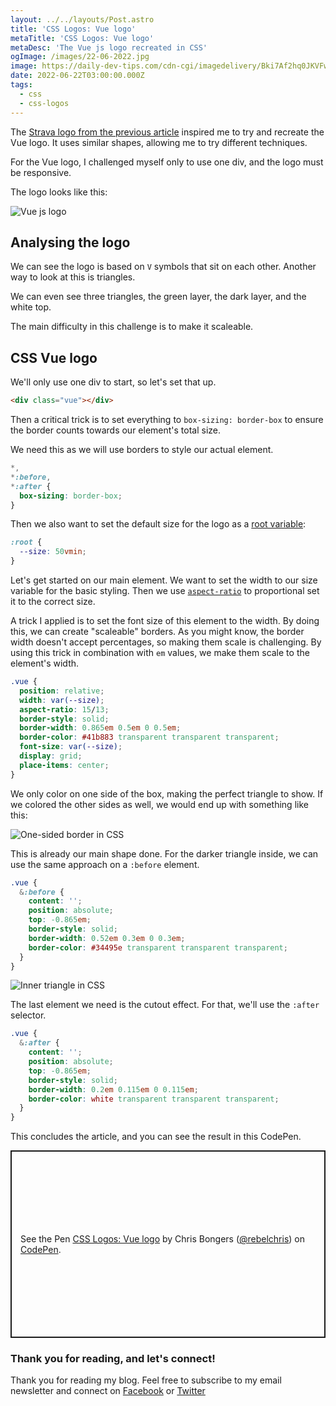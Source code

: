 ```yaml
---
layout: ../../layouts/Post.astro
title: 'CSS Logos: Vue logo'
metaTitle: 'CSS Logos: Vue logo'
metaDesc: 'The Vue js logo recreated in CSS'
ogImage: /images/22-06-2022.jpg
image: https://daily-dev-tips.com/cdn-cgi/imagedelivery/Bki7Af2hq0JKVFw1XYYMQg/d430b405-b4d2-4149-907d-b600cde56100
date: 2022-06-22T03:00:00.000Z
tags:
  - css
  - css-logos
---
```


The [Strava logo from the previous article](https://daily-dev-tips.com/posts/css-logos-strava-logo/) inspired me to try and recreate the Vue logo.
It uses similar shapes, allowing me to try different techniques.

For the Vue logo, I challenged myself only to use one div, and the logo must be responsive.

The logo looks like this:

![Vue js logo](https://cdn.hashnode.com/res/hashnode/image/upload/v1655012205990/SlGwV1aND.png)

## Analysing the logo

We can see the logo is based on `V` symbols that sit on each other. Another way to look at this is triangles.

We can even see three triangles, the green layer, the dark layer, and the white top.

The main difficulty in this challenge is to make it scaleable.

## CSS Vue logo

We'll only use one div to start, so let's set that up.

```html
<div class="vue"></div>
```

Then a critical trick is to set everything to `box-sizing: border-box` to ensure the border counts towards our element's total size.

We need this as we will use borders to style our actual element.

```css
*,
*:before,
*:after {
  box-sizing: border-box;
}
```

Then we also want to set the default size for the logo as a [root variable](https://daily-dev-tips.com/posts/how-to-use-css-vars/):

```css
:root {
  --size: 50vmin;
}
```

Let's get started on our main element.
We want to set the width to our size variable for the basic styling. Then we use [`aspect-ratio`](https://daily-dev-tips.com/posts/css-aspect-ratio-its-finally-here/) to proportional set it to the correct size.

A trick I applied is to set the font size of this element to the width. By doing this, we can create "scaleable" borders.
As you might know, the border width doesn't accept percentages, so making them scale is challenging.
By using this trick in combination with `em` values, we make them scale to the element's width.

```css
.vue {
  position: relative;
  width: var(--size);
  aspect-ratio: 15/13;
  border-style: solid;
  border-width: 0.865em 0.5em 0 0.5em;
  border-color: #41b883 transparent transparent transparent;
  font-size: var(--size);
  display: grid;
  place-items: center;
}
```

We only color on one side of the box, making the perfect triangle to show.
If we colored the other sides as well, we would end up with something like this:

![One-sided border in CSS](https://cdn.hashnode.com/res/hashnode/image/upload/v1655014122546/s8PEEkQLZ.png)

This is already our main shape done. For the darker triangle inside, we can use the same approach on a `:before` element.

```css
.vue {
  &:before {
    content: '';
    position: absolute;
    top: -0.865em;
    border-style: solid;
    border-width: 0.52em 0.3em 0 0.3em;
    border-color: #34495e transparent transparent transparent;
  }
}
```

![Inner triangle in CSS](https://cdn.hashnode.com/res/hashnode/image/upload/v1655014229847/3DZxIOANE.png)

The last element we need is the cutout effect.
For that, we'll use the `:after` selector.

```css
.vue {
  &:after {
    content: '';
    position: absolute;
    top: -0.865em;
    border-style: solid;
    border-width: 0.2em 0.115em 0 0.115em;
    border-color: white transparent transparent transparent;
  }
}
```

This concludes the article, and you can see the result in this CodePen.

<p class="codepen" data-height="300" data-default-tab="html,result" data-slug-hash="rNJQXVo" data-user="rebelchris" style="height: 300px; box-sizing: border-box; display: flex; align-items: center; justify-content: center; border: 2px solid; margin: 1em 0; padding: 1em;">
  <span>See the Pen <a href="https://codepen.io/rebelchris/pen/rNJQXVo">
  CSS Logos: Vue logo</a> by Chris Bongers (<a href="https://codepen.io/rebelchris">@rebelchris</a>)
  on <a href="https://codepen.io">CodePen</a>.</span>
</p>
<script async src="https://cpwebassets.codepen.io/assets/embed/ei.js"></script>

### Thank you for reading, and let's connect!

Thank you for reading my blog. Feel free to subscribe to my email newsletter and connect on [Facebook](https://www.facebook.com/DailyDevTipsBlog) or [Twitter](https://twitter.com/DailyDevTips1)
